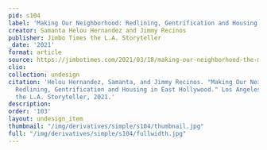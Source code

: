 ```yaml
---
pid: s104
label: 'Making Our Neighborhood: Redlining, Gentrification and Housing in East Hollywood'
creator: Samanta Helou Hernandez and Jimmy Recinos
publisher: Jimbo Times the L.A. Storyteller
_date: '2021'
format: article
source: https://jimbotimes.com/2021/03/18/making-our-neighborhood-the-magazine/
clio:
collection: undesign
citation: 'Helou Hernandez, Samanta, and Jimmy Recinos. "Making Our Neighborhood:
  Redlining, Gentrification and Housing in East Hollywood." Los Angeles: Jimbo Times
  the L.A. Storyteller, 2021.'
description:
order: '103'
layout: undesign_item
thumbnail: "/img/derivatives/simple/s104/thumbnail.jpg"
full: "/img/derivatives/simple/s104/fullwidth.jpg"
---
```

